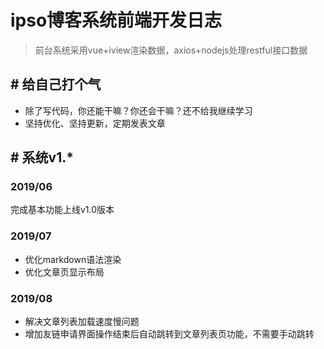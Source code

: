 # ipso博客系统前端开发日志

>前台系统采用vue+iview渲染数据，axios+nodejs处理restful接口数据

## # 给自己打个气

* 除了写代码，你还能干嘛？你还会干嘛？还不给我继续学习
* 坚持优化、坚持更新，定期发表文章

## # 系统v1.*

### 2019/06

完成基本功能上线v1.0版本

### 2019/07

* 优化markdown语法渲染
* 优化文章页显示布局

### 2019/08

* 解决文章列表加载速度慢问题
* 增加友链申请界面操作结束后自动跳转到文章列表页功能，不需要手动跳转
